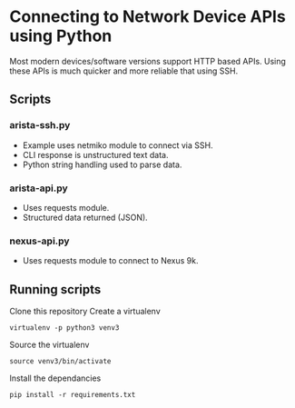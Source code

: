 # Connecting to Network Device APIs using Python

Most modern devices/software versions support HTTP based APIs. Using these APIs is much quicker and more reliable that using SSH.

## Scripts

### arista-ssh.py
 
* Example uses netmiko module to connect via SSH.
* CLI response is unstructured text data.
* Python string handling used to parse data.

### arista-api.py

* Uses requests module.
* Structured data returned (JSON).

### nexus-api.py

* Uses requests module to connect to Nexus 9k.

## Running scripts
Clone this repository
Create a virtualenv

```
virtualenv -p python3 venv3
```
Source the virtualenv

```
source venv3/bin/activate
```
Install the dependancies

```
pip install -r requirements.txt
```
